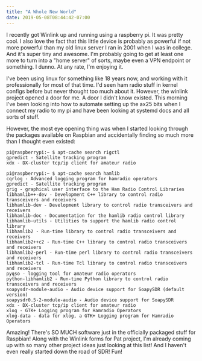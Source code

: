```yaml
---
title: "A Whole New World"
date: 2019-05-08T08:44:42-07:00
---
```


I recently got Winlink up and running using a raspberry pi. It was pretty cool. I also love the fact that this little device is probably as powerful if not more powerful than my old linux server I ran in 2001 when I was in college. And it's super tiny and awesome. I'm probably going to get at least one more to turn into a "home server" of sorts, maybe even a VPN endpoint or something. I dunno. At any rate, I'm enjoying it.

I've been using linux for something like 18 years now, and working with it professionally for most of that time. I'd seen ham radio stuff in kernel configs before but never thought too much about it. However, the winlink project opened a door for me. A door I didn't know existed. This morning I've been looking into how to automate setting up the ax25 bits when I connect my radio to my pi and have been looking at systemd docs and all sorts of stuff.

However, the most eye opening thing was when I started looking through the packages available on Raspbian and accidentally finding so much more than I thought even existed:

```
pi@raspberrypi:~ $ apt-cache search rigctl
gpredict - Satellite tracking program
xdx - DX-cluster tcp/ip client for amateur radio

pi@raspberrypi:~ $ apt-cache search hamlib
cqrlog - Advanced logging program for hamradio operators
gpredict - Satellite tracking program
grig - graphical user interface to the Ham Radio Control Libraries
libhamlib++-dev - Development C++ library to control radio transceivers and receivers
libhamlib-dev - Development library to control radio transceivers and receivers
libhamlib-doc - Documentation for the hamlib radio control library
libhamlib-utils - Utilities to support the hamlib radio control library
libhamlib2 - Run-time library to control radio transceivers and receivers
libhamlib2++c2 - Run-time C++ library to control radio transceivers and receivers
libhamlib2-perl - Run-time perl library to control radio transceivers and receivers
libhamlib2-tcl - Run-time Tcl library to control radio transceivers and receivers
pyqso - logging tool for amateur radio operators
python-libhamlib2 - Run-time Python library to control radio transceivers and receivers
soapysdr-module-audio - Audio device support for SoapySDR (default version)
soapysdr0.5-2-module-audio - Audio device support for SoapySDR
xdx - DX-cluster tcp/ip client for amateur radio
xlog - GTK+ Logging program for Hamradio Operators
xlog-data - data for xlog, a GTK+ Logging program for Hamradio Operators
```

Amazing! There's SO MUCH software just in the officially packaged stuff for Raspbian! Along with the Winlink forms for Pat project, I'm already coming up with so many other project ideas just looking at this list! And I haven't even really started down the road of SDR! Fun!
